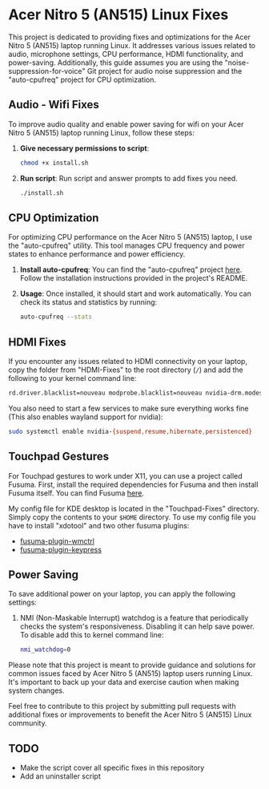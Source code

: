 # Acer Nitro 5 (AN515) Linux Fixes

This project is dedicated to providing fixes and optimizations for the Acer Nitro 5 (AN515) laptop running Linux. It addresses various issues related to audio, microphone settings, CPU performance, HDMI functionality, and power-saving. Additionally, this guide assumes you are using the "noise-suppression-for-voice" Git project for audio noise suppression and the "auto-cpufreq" project for CPU optimization.

## Audio - Wifi Fixes

To improve audio quality and enable power saving for wifi on your Acer Nitro 5 (AN515) laptop running Linux, follow these steps:

1. **Give necessary permissions to script**:
    ```bash
   chmod +x install.sh
   ```

2. **Run script**: Run script and answer prompts to add fixes you need.
   ```bash
   ./install.sh
   ```

## CPU Optimization

For optimizing CPU performance on the Acer Nitro 5 (AN515) laptop, I use the "auto-cpufreq" utility. This tool manages CPU frequency and power states to enhance performance and power efficiency.

1. **Install auto-cpufreq**: You can find the "auto-cpufreq" project [here](https://github.com/AdnanHodzic/auto-cpufreq). Follow the installation instructions provided in the project's README.

2. **Usage**: Once installed, it should start and work automatically. You can check its status and statistics by running:

   ```bash
   auto-cpufreq --stats
   ```

## HDMI Fixes

If you encounter any issues related to HDMI connectivity on your laptop, copy the folder from "HDMI-Fixes" to the root directory (`/`) and add the following to your kernel command line:

   ```bash
   rd.driver.blacklist=nouveau modprobe.blacklist=nouveau nvidia-drm.modeset=1
   ```

You also need to start a few services to make sure everything works fine (This also enables wayland support for nvidia):

   ```bash
   sudo systemctl enable nvidia-{suspend,resume,hibernate,persistenced}
   ```

## Touchpad Gestures

For Touchpad gestures to work under X11, you can use a project called Fusuma. First, install the required dependencies for Fusuma and then install Fusuma itself. You can find Fusuma [here](https://github.com/iberianpig/fusuma).

My config file for KDE desktop is located in the "Touchpad-Fixes" directory. Simply copy the contents to your `$HOME` directory. To use my config file you have to install "xdotool" and two other fusuma plugins:

- [fusuma-plugin-wmctrl](https://github.com/iberianpig/fusuma-plugin-wmctrl)
- [fusuma-plugin-keypress](https://github.com/iberianpig/fusuma-plugin-keypress)


## Power Saving

To save additional power on your laptop, you can apply the following settings:

1. NMI (Non-Maskable Interrupt) watchdog is a feature that periodically checks the system's responsiveness. Disabling it can help save power. To disable add this to kernel command line:

   ```bash
   nmi_watchdog=0
   ```

Please note that this project is meant to provide guidance and solutions for common issues faced by Acer Nitro 5 (AN515) laptop users running Linux. It's important to back up your data and exercise caution when making system changes.

Feel free to contribute to this project by submitting pull requests with additional fixes or improvements to benefit the Acer Nitro 5 (AN515) Linux community.

## TODO
- Make the script cover all specific fixes in this repository
- Add an uninstaller script
